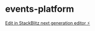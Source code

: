 # events-platform

[Edit in StackBlitz next generation editor ⚡️](https://stackblitz.com/~/github.com/megensel/events-platform)